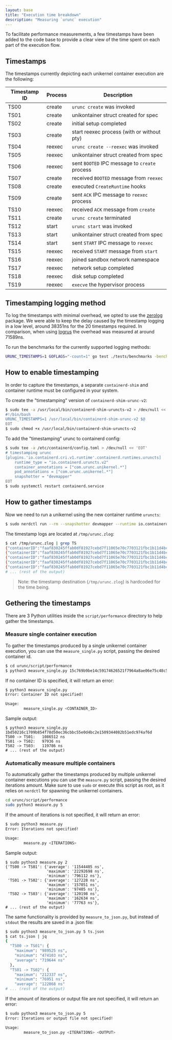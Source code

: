 ```yaml
---
layout: base
title: "Execution time breakdown"
description: "Measuring `urunc` execution"
---
```


To facilitate performance measurements, a few timestamps have been added to the code base to provide a clear view of the time spent on each part of the execution flow.

## Timestamps

The timestamps currently depicting each unikernel container execution are the following:

| Timestamp ID | Process | Description                                   |
|--------------|---------|-----------------------------------------------|
| TS00         | create  | `urunc create` was invoked                    |
| TS01         | create  | unikontainer struct created for spec          |
| TS02         | create  | initial setup completed                       |
| TS03         | create  | start reexec process (with or without pty)    |
| TS04         | reexec  | `urunc create --reexec` was invoked           |
| TS05         | reexec  | unikontainer struct created from spec         |
| TS06         | reexec  | sent `BOOTED` IPC message to `create` process |
| TS07         | create  | received `BOOTED` message from `reexec`       |
| TS08         | create  | executed `CreateRuntime` hooks                |
| TS09         | create  | sent `ACK` IPC message to `reexec` process    |
| TS10         | reexec  | received `ACK` message from `create`          |
| TS11         | create  | `urunc create` terminated                     |
| TS12         | start   | `urunc start` was invoked                     |
| TS13         | start   | unikontainer struct created from spec         |
| TS14         | start   | sent `START` IPC message to `reexec`          |
| TS15         | reexec  | received `START` message from `start`         |
| TS16         | reexec  | joined sandbox network namespace              |
| TS17         | reexec  | network setup completed                       |
| TS18         | reexec  | disk setup completed                          |
| TS19         | reexec  | `execve` the hypervisor process               |

## Timestamping logging method

To log the timestamps with minimal overhead, we opted to use the [zerolog](https://github.com/rs/zerolog) package. We were able to keep the delay caused by the timestamp logging in a low level, around 38351ns for the 20 timestamps required. In comparison, when using [logrus](https://github.com/sirupsen/logrus) the overhead was measured at around 71589ns.

To run the benchmarks for the currently supported logging methods:

```bash
URUNC_TIMESTAMPS=1 GOFLAGS="-count=1" go test ./tests/benchmarks -bench=. -count 5 -v
```

## How to enable timestamping

In order to capture the timestamps, a separate `containerd-shim` and container runtime must be configured in your system.

To create the "timestamping" version of `containerd-shim-urunc-v2`:

```bash
$ sudo tee -a /usr/local/bin/containerd-shim-uruncts-v2 > /dev/null << 'EOT'
#!/bin/bash
URUNC_TIMESTAMPS=1 /usr/local/bin/containerd-shim-urunc-v2 $@
EOT
$ sudo chmod +x /usr/local/bin/containerd-shim-uruncts-v2
```

To add the "timestamping" urunc to containerd config:

```bash
$ sudo tee -a /etc/containerd/config.toml > /dev/null << 'EOT'
# timestamping urunc
[plugins.'io.containerd.cri.v1.runtime'.containerd.runtimes.uruncts]
    runtime_type = "io.containerd.uruncts.v2"
    container_annotations = ["com.urunc.unikernel.*"]
    pod_annotations = ["com.urunc.unikernel.*"]
    snapshotter = "devmapper"
EOT
$ sudo systemctl restart containerd.service
```

## How to gather timestamps

Now we need to run a unikernel using the new container runtime `uruncts`:

```bash
$ sudo nerdctl run --rm --snapshotter devmapper --runtime io.containerd.uruncts.v2 harbor.nbfc.io/nubificus/urunc/hello-hvt-rumprun:latest
```

The timestamp logs are located at `/tmp/urunc.zlog`:

```bash
$ cat /tmp/urunc.zlog | grep TS
{"containerID":"faaf830245ffab0df81927cebd7f11065e70c7703121fbc1b11d4bca49bab461","timestampID":"cTS00","time":1703676366849599657}
{"containerID":"faaf830245ffab0df81927cebd7f11065e70c7703121fbc1b11d4bca49bab461","timestampID":"cTS01","time":1703676366853466038}
{"containerID":"faaf830245ffab0df81927cebd7f11065e70c7703121fbc1b11d4bca49bab461","timestampID":"TS00","time":1703676366853478852}
{"containerID":"faaf830245ffab0df81927cebd7f11065e70c7703121fbc1b11d4bca49bab461","timestampID":"TS01","time":1703676366854590287}
{"containerID":"faaf830245ffab0df81927cebd7f11065e70c7703121fbc1b11d4bca49bab461","timestampID":"TS02","time":1703676366854709857}
# ... (rest of the output)
```

> Note: the timestamp destination (`/tmp/urunc.zlog`) is hardcoded for the time being.

## Gethering the timestamps

There are 3 Python utilities inside the `script/performance` directory to help gather the timestamps.

### Measure single container execution

To gather the timestamps produced by a single unikernel container execution, you can use the `measure_single.py` script, passing the desired container id.

```bash
$ cd urunc/script/performance
$ python3 measure_single.py 15c769b9be14c59174626521f7964a8ae06e75c48c5cfd91e2829317c15d455b
```

If no container ID is specified, it will return an error:

```bash
$ python3 measure_single.py 
Error: Container ID not specified!

Usage:
        measure_single.py <CONTAINER_ID>
```

Sample output:

```
$ python3 measure_single.py 1bd50216c1709b854f78d50ec36cbbc55e0d4bc2e1509344082b51edc974af6d
TS00 -> TS01:   1086512 ns
TS01 -> TS02:   97936 ns
TS02 -> TS03:   119786 ns
# ... (rest of the output)
```

### Automatically measure multiple containers

To automatically gather the timestamps produced by multiple unikernel container executions you can use the `measure.py` script, passing the desired iterations amount. Make sure to use `sudo` or execute this script as root, as it relies on `nerdctl` for spawning the unikernel containers.

```bash
cd urunc/script/performance
sudo python3 measure.py 5
```

If the amount of iterations is not specified, it will return an error:

```bash
$ sudo python3 measure.py 
Error: Iterations not specified!

Usage:
        measure.py <ITERATIONS>
```

Sample output:

```
$ sudo python3 measure.py 2
{'TS00 -> TS01': {'average': '11544405 ns',
                  'maximum': '22292698 ns',
                  'minimum': '796112 ns'},
 'TS01 -> TS02': {'average': '127228 ns',
                  'maximum': '157051 ns',
                  'minimum': '97405 ns'},
 'TS02 -> TS03': {'average': '120198 ns',
                  'maximum': '162634 ns',
                  'minimum': '77763 ns'},
# ... (rest of the output)
```


The same functionality is provided by `measure_to_json.py`, but instead of `stdout` the results are saved in a .json file:

```bash
$ sudo python3 measure_to_json.py 5 ts.json
$ cat ts.json | jq
{
  "TS00 -> TS01": {
    "maximum": "989525 ns",
    "minimum": "474103 ns",
    "average": "719644 ns"
  },
  "TS01 -> TS02": {
    "maximum": "212337 ns",
    "minimum": "76951 ns",
    "average": "122868 ns"
# ... (rest of the output)
```

If the amount of iterations or output file are not specified, it will return an error:

```bash
$ sudo python3 measure_to_json.py 5 
Error: Iterations or output file not specified!

Usage:
        measure_to_json.py <ITERATIONS> <OUTPUT>
```
